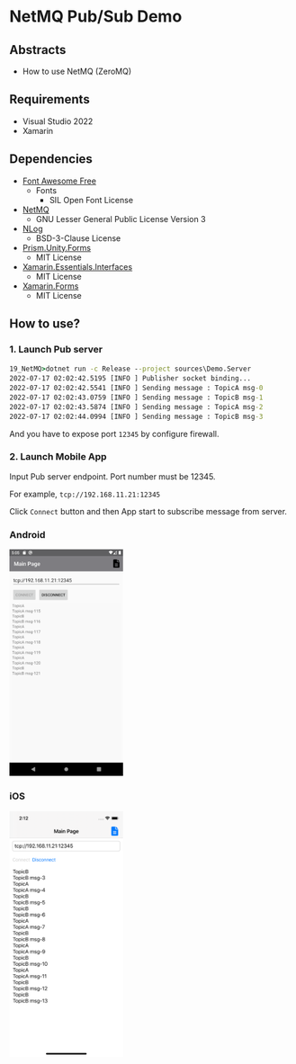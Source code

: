 # NetMQ Pub/Sub Demo

## Abstracts

* How to use NetMQ (ZeroMQ)

## Requirements

* Visual Studio 2022
* Xamarin

## Dependencies

* [Font Awesome Free](https://fontawesome.com/)
  * Fonts
    * SIL Open Font License
* [NetMQ ](https://github.com/zeromq/netmq)
  * GNU Lesser General Public License Version 3
* [NLog](https://github.com/NLog/NLog)
  * BSD-3-Clause License
* [Prism.Unity.Forms](https://github.com/PrismLibrary/Prism)
  * MIT License
* [Xamarin.Essentials.Interfaces](https://github.com/rdavisau/essential-interfaces)
  * MIT License
* [Xamarin.Forms](https://github.com/xamarin/Xamarin.Forms)
  * MIT License

## How to use?

### 1. Launch Pub server

````bat
19_NetMQ>dotnet run -c Release --project sources\Demo.Server
2022-07-17 02:02:42.5195 [INFO ] Publisher socket binding...
2022-07-17 02:02:42.5541 [INFO ] Sending message : TopicA msg-0
2022-07-17 02:02:43.0759 [INFO ] Sending message : TopicB msg-1
2022-07-17 02:02:43.5874 [INFO ] Sending message : TopicA msg-2
2022-07-17 02:02:44.0994 [INFO ] Sending message : TopicB msg-3
````

And you have to expose port `12345` by configure firewall.

### 2. Launch Mobile App

Input Pub server endpoint.
Port number must be 12345.

For example, `tcp://192.168.11.21:12345`

Click `Connect` button and then App start to subscribe message from server.

### Android

<img src="images/android-main.png?raw=true" width="40%" height="auto" title="Main Page"/>

### iOS

<img src="images/ios-main.png?raw=true" width="40%" height="auto" title="Main Page"/>
